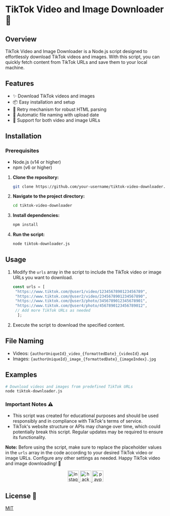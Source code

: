 
# TikTok Video and Image Downloader 🚀

## Overview

TikTok Video and Image Downloader is a Node.js script designed to effortlessly download TikTok videos and images. With this script, you can quickly fetch content from TikTok URLs and save them to your local machine.

## Features

- ✨ Download TikTok videos and images
- 📦 Easy installation and setup
- 🔄 Retry mechanism for robust HTML parsing
- 📅 Automatic file naming with upload date
- 🎉 Support for both video and image URLs

## Installation

### Prerequisites

- Node.js (v14 or higher)
- npm (v6 or higher)

1. **Clone the repository:**

   ```bash
   git clone https://github.com/your-username/tiktok-video-downloader.git
   ```

2. **Navigate to the project directory:**

   ```bash
   cd tiktok-video-downloader
   ```

3. **Install dependencies:**

   ```bash
   npm install
   ```

4. **Run the script:**

   ```bash
   node tiktok-downloader.js
   ```

## Usage

1. Modify the `urls` array in the script to include the TikTok video or image URLs you want to download.

   ```javascript
   const urls = [
    "https://www.tiktok.com/@user1/video/1234567890123456789",
    "https://www.tiktok.com/@user2/video/2345678901234567890",
    "https://www.tiktok.com/@user3/photo/3456789012345678901",
    "https://www.tiktok.com/@user4/photo/4567890123456789012",
    // Add more TikTok URLs as needed
     ];
   ```

2. Execute the script to download the specified content.

## File Naming

- Videos: `{authorUniqueId}_video_{formattedDate}_{videoId}.mp4`
- Images: `{authorUniqueId}_image_{formattedDate}_{imageIndex}.jpg`

## Examples

```bash
# Download videos and images from predefined TikTok URLs
node tiktok-downloader.js
```

### Important Notes ⚠️

- This script was created for educational purposes and should be used responsibly and in compliance with TikTok's terms of service.
- TikTok's website structure or APIs may change over time, which could potentially break this script. Regular updates may be required to ensure its functionality.

**Note:** Before using the script, make sure to replace the placeholder values in the `urls` array in the code according to your desired TikTok video or image URLs. Configure any other settings as needed. Happy TikTok video and image downloading! 🎉


<div align="center">
  <a href="https://www.instagram.com/rehandiazz/" target="_blank">
    <img src="https://img.shields.io/static/v1?message=Instagram&logo=instagram&label=&color=E4405F&logoColor=white&labelColor=&style=for-the-badge" height="35" alt="instagram logo"  />
  </a>
  <a href="https://www.hackerrank.com/magearcanist" target="_blank">
    <img src="https://img.shields.io/static/v1?message=HackerRank&logo=hackerrank&label=&color=2EC866&logoColor=white&labelColor=&style=for-the-badge" height="35" alt="hackerrank logo"  />
  </a>
  <a href="paypal.me/rehandiasp" target="_blank">
    <img src="https://img.shields.io/static/v1?message=PayPal&logo=paypal&label=&color=00457C&logoColor=white&labelColor=&style=for-the-badge" height="35" alt="paypal logo"  />
  </a>
</div>

###

## License 📜

[MIT](https://github.com/RehanDias/tiktok-downloader-console/blob/main/LICENSE)
